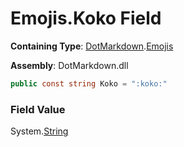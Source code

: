 # Emojis\.Koko Field

**Containing Type**: [DotMarkdown](../../README.md)\.[Emojis](../README.md)

**Assembly**: DotMarkdown\.dll

```csharp
public const string Koko = ":koko:"
```

### Field Value

System\.[String](https://docs.microsoft.com/en-us/dotnet/api/system.string)